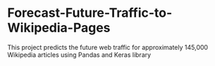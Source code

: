 # Forecast-Future-Traffic-to-Wikipedia-Pages

This project predicts the future web traffic for approximately 145,000 Wikipedia articles using Pandas and Keras library
